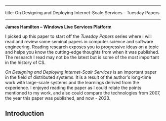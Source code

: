 ---
---

* * *

title: On Designing and Deploying Internet-Scale Services - Tuesday Papers

* * *

**James Hamilton – Windows Live Services Platform**

I picked up this paper to start off the _Tuesday Papers_ series where I will read and review some seminal papers in computer science and software engineering. Reading research exposes you to progressive ideas on a topic and helps you know the cutting-edge thoughts from when it was published. The research I read may not be the latest but is some of the most important in the history of CS.

_On Designing and Deploying Internet-Scalr Services_ is an important paper in the field of distributed systems. It is a result of the author's long-time work with large-scale systems and the learnings derived from the experience. I enjoyed reading the paper as I could relate the points mentioned to my work, and also could compare the technologies from 2007, the year this paper was published, and now - 2023.

## Introduction